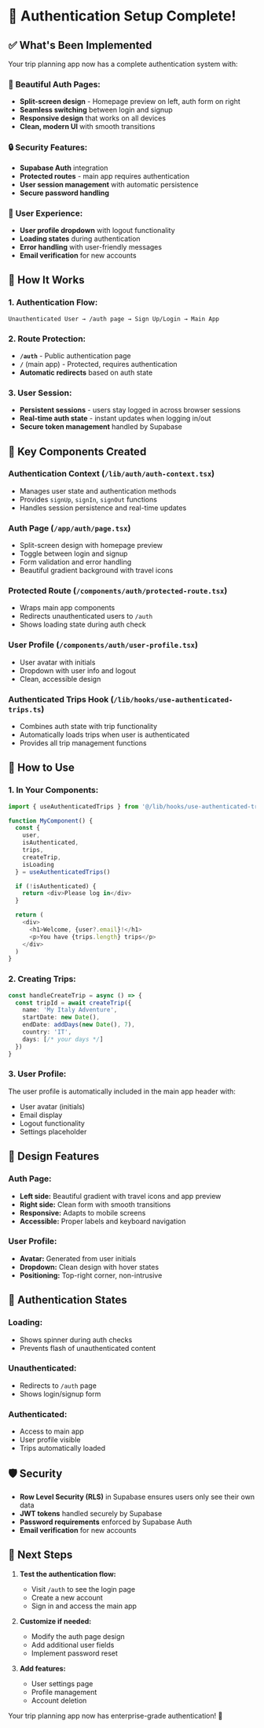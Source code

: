 # 🔐 Authentication Setup Complete!

## ✅ What's Been Implemented

Your trip planning app now has a complete authentication system with:

### 🎨 **Beautiful Auth Pages:**
- **Split-screen design** - Homepage preview on left, auth form on right
- **Seamless switching** between login and signup
- **Responsive design** that works on all devices
- **Clean, modern UI** with smooth transitions

### 🔒 **Security Features:**
- **Supabase Auth** integration
- **Protected routes** - main app requires authentication
- **User session management** with automatic persistence
- **Secure password handling**

### 👤 **User Experience:**
- **User profile dropdown** with logout functionality
- **Loading states** during authentication
- **Error handling** with user-friendly messages
- **Email verification** for new accounts

## 🚀 **How It Works**

### **1. Authentication Flow:**
```
Unauthenticated User → /auth page → Sign Up/Login → Main App
```

### **2. Route Protection:**
- **`/auth`** - Public authentication page
- **`/`** (main app) - Protected, requires authentication
- **Automatic redirects** based on auth state

### **3. User Session:**
- **Persistent sessions** - users stay logged in across browser sessions
- **Real-time auth state** - instant updates when logging in/out
- **Secure token management** handled by Supabase

## 🎯 **Key Components Created**

### **Authentication Context (`/lib/auth/auth-context.tsx`)**
- Manages user state and authentication methods
- Provides `signUp`, `signIn`, `signOut` functions
- Handles session persistence and real-time updates

### **Auth Page (`/app/auth/page.tsx`)**
- Split-screen design with homepage preview
- Toggle between login and signup
- Form validation and error handling
- Beautiful gradient background with travel icons

### **Protected Route (`/components/auth/protected-route.tsx`)**
- Wraps main app components
- Redirects unauthenticated users to `/auth`
- Shows loading state during auth check

### **User Profile (`/components/auth/user-profile.tsx`)**
- User avatar with initials
- Dropdown with user info and logout
- Clean, accessible design

### **Authenticated Trips Hook (`/lib/hooks/use-authenticated-trips.ts`)**
- Combines auth state with trip functionality
- Automatically loads trips when user is authenticated
- Provides all trip management functions

## 🔧 **How to Use**

### **1. In Your Components:**
```typescript
import { useAuthenticatedTrips } from '@/lib/hooks/use-authenticated-trips'

function MyComponent() {
  const { 
    user, 
    isAuthenticated, 
    trips, 
    createTrip,
    isLoading 
  } = useAuthenticatedTrips()

  if (!isAuthenticated) {
    return <div>Please log in</div>
  }

  return (
    <div>
      <h1>Welcome, {user?.email}!</h1>
      <p>You have {trips.length} trips</p>
    </div>
  )
}
```

### **2. Creating Trips:**
```typescript
const handleCreateTrip = async () => {
  const tripId = await createTrip({
    name: 'My Italy Adventure',
    startDate: new Date(),
    endDate: addDays(new Date(), 7),
    country: 'IT',
    days: [/* your days */]
  })
}
```

### **3. User Profile:**
The user profile is automatically included in the main app header with:
- User avatar (initials)
- Email display
- Logout functionality
- Settings placeholder

## 🎨 **Design Features**

### **Auth Page:**
- **Left side:** Beautiful gradient with travel icons and app preview
- **Right side:** Clean form with smooth transitions
- **Responsive:** Adapts to mobile screens
- **Accessible:** Proper labels and keyboard navigation

### **User Profile:**
- **Avatar:** Generated from user initials
- **Dropdown:** Clean design with hover states
- **Positioning:** Top-right corner, non-intrusive

## 🔄 **Authentication States**

### **Loading:**
- Shows spinner during auth checks
- Prevents flash of unauthenticated content

### **Unauthenticated:**
- Redirects to `/auth` page
- Shows login/signup form

### **Authenticated:**
- Access to main app
- User profile visible
- Trips automatically loaded

## 🛡️ **Security**

- **Row Level Security (RLS)** in Supabase ensures users only see their own data
- **JWT tokens** handled securely by Supabase
- **Password requirements** enforced by Supabase Auth
- **Email verification** for new accounts

## 🚀 **Next Steps**

1. **Test the authentication flow:**
   - Visit `/auth` to see the login page
   - Create a new account
   - Sign in and access the main app

2. **Customize if needed:**
   - Modify the auth page design
   - Add additional user fields
   - Implement password reset

3. **Add features:**
   - User settings page
   - Profile management
   - Account deletion

Your trip planning app now has enterprise-grade authentication! 🎉
